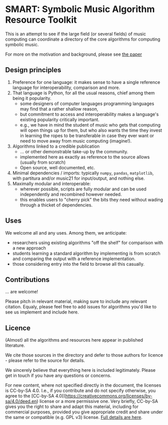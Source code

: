 # SMART: Symbolic Music Algorithm Resource Toolkit

This is an attempt to see if the large field (or several fields) of music computing can coordinate a directory of the core algorithms for computing symbolic music.

For more on the motivation and background, please see [the paper](./paper.md)


## Design principles

1. Preference for one language: it makes sense to have a single reference language for interoperability, comparison and more.
2. That language is Python, for all the usual reasons, chief among them being it popularity.
   - some designers of computer languages programming languages may find that a rather shallow reason,
   - but commitment to access and interoperability makes a language's existing popularity critically important.
   - e.g., we have in mind the student of music who gets that computing will open things up for them, but who also wants the time they invest in learning the ropes to be transferable in case they ever want or need to move away from music computing (imagine!).
3. Algorithms linked to a credible publication
   - ... or other demonstrable take-up by the community.
   - implemented here as exactly as reference to the source allows (usually from scratch)
   - Open source, well documented, etc.
4. Minimal dependencies / imports: typically `numpy`, `pandas`, `matplotlib`, with partitura and/or music21 for input/output, and nothing else.
5. Maximally modular and interoperable:
     - wherever possible, scripts are fully modular and can be used independently and recombined however needed.
     - this enables users to "cherry pick" the bits they need without wading through a thicket of dependencies.


## Uses

We welcome all and any uses.
Among them, we anticipate:

- researchers using existing algorithms "off the shelf" for comparison with a new approach
- students learning a standard algorithm by implementing is from scratch and comparing the output with a reference implementation.
- those considering entry into the field to browse all this casually.


## Contributions

... are welcome!

Please pitch in relevant material, making sure to include any relevant citation.
Equaly, please feel free to add issues for algorithms you'd like to see us implement and include here.


## Licence

(Almost) all the algorithms and resources here appear in published literature.

We cite those sources in the directory and defer to those authors for licence -
please refer to the source for details.

We sincerely believe that everything here is included legitimately.
Please get in touch if you have any questions or concerns.

For new content, where not specified directly in the document, the licenses is CC-by-SA 4.0.
I.e., if you contribute and do not specify otherwise, you agree to the [CC-by-SA 4.0[(https://creativecommons.org/licenses/by-sa/4.0/deed.en) license or a more permissive one.
Very briefly, CC-by-SA gives you the right to share and adapt this material, including for commercial purposes, provided you give appropriate credit and share under the same or compatible (e.g. GPL v3) license. [Full details are here](https://creativecommons.org/licenses/by-sa/4.0/legalcode.en).
